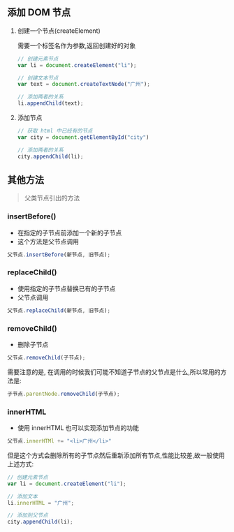 ## 添加 DOM 节点

1. 创建一个节点(createElement)

   需要一个标签名作为参数,返回创建好的对象

   ```js
   // 创建元素节点
   var li = document.createElement("li");
   
   // 创建文本节点
   var text = document.createTextNode("广州");
   
   // 添加两者的关系
   li.appendChild(text);
   ```

2. 添加节点

   ```js
   // 获取 html 中已经有的节点
   var city = document.getElementById("city")
   
   // 添加两者的关系
   city.appendChild(li);
   ```

## 其他方法

> 父类节点引出的方法

### insertBefore()

- 在指定的子节点前添加一个新的子节点
- 这个方法是父节点调用

```js
父节点.insertBefore(新节点, 旧节点);
```

### replaceChild()

- 使用指定的子节点替换已有的子节点
- 父节点调用

```js
父节点.replaceChild(新节点, 旧节点);
```

### removeChild()

- 删除子节点

```js
父节点.removeChild(子节点);
```

需要注意的是, 在调用的时候我们可能不知道子节点的父节点是什么,所以常用的方法是:

```js
子节点.parentNode.removeChild(子节点);
```

### innerHTML

- 使用 innerHTML 也可以实现添加节点的功能

```js
父节点.innerHTMl += "<li>广州</li>"
```

但是这个方式会删除所有的子节点然后重新添加所有节点,性能比较差,故一般使用上述方式:

```js
// 创建元素节点
var li = document.createElement("li");

// 添加文本
li.innerHTML = "广州";

// 添加到父节点
city.appendChild(li);
```




